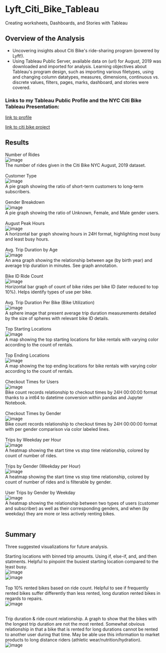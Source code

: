 # Lyft_Citi_Bike_Tableau
Creating worksheets, Dashboards, and Stories with Tableau

## Overview of the Analysis
* Uncovering insights about Citi Bike's ride-sharing program (powered by Lyft!).
* Using Tableau Public Server, available data on (url) for August, 2019 was downloaded and imported for analysis. Learning objectives about Tableau's program design, such as importing various filetypes, using and changing column datatypes, measures, dimensions, continuous vs. discrete values, filters, pages, marks, dashboard, and stories were covered.

### Links to my Tableau Public Profile and the NYC Citi Bike Tableau Presentation:
[link to profile](https://public.tableau.com/app/profile/derek.huggens)

[link to citi bike project](https://public.tableau.com/app/profile/derek.huggens/viz/CitiBikeDashboardStory/NYCCitiBikeStory)

## Results

Number of Rides<br>
![image](https://github.com/derekhuggens/Lyft_Citi_Bike_Tableau/blob/8ff1d8faee5d7a86963cec10665104626b15747b/README%20IMAGES/number_of_rides.png)<br>
The number of rides given in the Citi Bike NYC August, 2019 dataset.<br><br>
Customer Type<br>
![image](https://github.com/derekhuggens/Lyft_Citi_Bike_Tableau/blob/eb7695636f24c4972bbdefe5f3658368d1a9f26d/README%20IMAGES/customer_type.png)<br>
A pie graph showing the ratio of short-term customers to long-term subscribers.<br><br>
Gender Breakdown<br>
![image](https://github.com/derekhuggens/Lyft_Citi_Bike_Tableau/blob/eb7695636f24c4972bbdefe5f3658368d1a9f26d/README%20IMAGES/gender_breakdown.png)<br>
A pie graph showing the ratio of Unknown, Female, and Male gender users.<br><br>
August Peak Hours<br>
![image](https://github.com/derekhuggens/Lyft_Citi_Bike_Tableau/blob/eb7695636f24c4972bbdefe5f3658368d1a9f26d/README%20IMAGES/aug_peak_hours.png)<br>
A horizontal bar graph showing hours in 24H format, highlighting most busy and least busy hours.<br><br>
Avg. Trip Duration by Age<br>
![image](https://github.com/derekhuggens/Lyft_Citi_Bike_Tableau/blob/eb7695636f24c4972bbdefe5f3658368d1a9f26d/README%20IMAGES/avg_trip_duration.png)<br>
An area graph showing the relationship between age (by birth year) and average trip duration in minutes. See graph annotation.<br><br>
Bike ID Ride Count<br>
![image](https://github.com/derekhuggens/Lyft_Citi_Bike_Tableau/blob/eb7695636f24c4972bbdefe5f3658368d1a9f26d/README%20IMAGES/bike_repairs.png)<br>
Horizontal bar graph of count of bike rides per bike ID (later reduced to top 10%). Helps identify types of use per bike.<br><br>
Avg. Trip Duration Per Bike (Bike Utilization)<br>
![image](https://github.com/derekhuggens/Lyft_Citi_Bike_Tableau/blob/eb7695636f24c4972bbdefe5f3658368d1a9f26d/README%20IMAGES/bike_utilization.png)<br>
A sphere image that present average trip duration measurements detailed by the size of spheres with relevant bike ID details.<br><br>
Top Starting Locations<br>
![image](https://github.com/derekhuggens/Lyft_Citi_Bike_Tableau/blob/eb7695636f24c4972bbdefe5f3658368d1a9f26d/README%20IMAGES/top_starting_locations.png)<br>
A map showing the top starting locations for bike rentals with varying color according to the count of rentals.<br><br>
Top Ending Locations<br>
![image](https://github.com/derekhuggens/Lyft_Citi_Bike_Tableau/blob/eb7695636f24c4972bbdefe5f3658368d1a9f26d/README%20IMAGES/top_ending_locations.png)<br>
A map showing the top ending locations for bike rentals with varying color according to the count of rentals.<br><br>
Checkout Times for Users<br>
![image](https://github.com/derekhuggens/Lyft_Citi_Bike_Tableau/blob/eb7695636f24c4972bbdefe5f3658368d1a9f26d/README%20IMAGES/checkout_times_users.png)<br>
Bike count records relationship to checkout times by 24H 00:00:00 format thanks to a int64 to datetime conversion within pandas and Jupyter Notebook.<br><br>
Checkout Times by Gender<br>
![image](https://github.com/derekhuggens/Lyft_Citi_Bike_Tableau/blob/eb7695636f24c4972bbdefe5f3658368d1a9f26d/README%20IMAGES/checkout_times_gender.png)<br>
Bike count records relationship to checkout times by 24H 00:00:00 format with per gender comparison via color labeled lines.<br><br>
Trips by Weekday per Hour<br>
![image](https://github.com/derekhuggens/Lyft_Citi_Bike_Tableau/blob/eb7695636f24c4972bbdefe5f3658368d1a9f26d/README%20IMAGES/trips_by_weekday_per_hour.png)<br>
A heatmap showing the start time vs stop time relationship, colored by count of number of rides.<br><br>
Trips by Gender (Weekday per Hour)<br>
![image](https://github.com/derekhuggens/Lyft_Citi_Bike_Tableau/blob/eb7695636f24c4972bbdefe5f3658368d1a9f26d/README%20IMAGES/trips_by_gender_weekday_per_hour.png)<br>
A heatmap showing the start time vs stop time relationship, colored by count of number of rides and is filterable by gender.<br><br>
User Trips by Gender by Weekday<br>
![image](https://github.com/derekhuggens/Lyft_Citi_Bike_Tableau/blob/eb7695636f24c4972bbdefe5f3658368d1a9f26d/README%20IMAGES/user_trips_gender_by_weekday.png)<br>
A heatmap showing the relationship between two types of users (customer and subscriber) as well as their corresponding genders, and when (by weekday) they are more or less actively renting bikes.<br><br>

## Summary
Three suggested visualizations for future analysis.

Starting locations with binned trip amounts. Using if, else-if, and, and then statments. Helpful to pinpoint the busiest starting location compared to the least busy.<br>
![image](https://github.com/derekhuggens/Lyft_Citi_Bike_Tableau/blob/eb7695636f24c4972bbdefe5f3658368d1a9f26d/README%20IMAGES/top_starting_locations_specific.png)<br>
![image](https://github.com/derekhuggens/Lyft_Citi_Bike_Tableau/blob/8ff1d8faee5d7a86963cec10665104626b15747b/README%20IMAGES/top_starting_locations_specifi_calc.png)
<br><br>
Top 10% rented bikes based on ride count. Helpful to see if frequently rented bikes suffer differently than less rented, long duration rented bikes in regards to repairs.<br>
![image](https://github.com/derekhuggens/Lyft_Citi_Bike_Tableau/blob/eb7695636f24c4972bbdefe5f3658368d1a9f26d/README%20IMAGES/top_10_percent_rented_bikes.png)<br><br>

Trip duration & ride count relationship. A graph to show that the bikes with the longest trip duration are not the most rented. Somewhat obvious relationship in that a bike that is rented for long durations cannot be rented to another user during that time. May be able use this information to market products to long distance riders (athletic wear/nutrition/hydration).<br>
![image](https://github.com/derekhuggens/Lyft_Citi_Bike_Tableau/blob/eb7695636f24c4972bbdefe5f3658368d1a9f26d/README%20IMAGES/trip_duration_ride_count_relationship.png)<br><br>

